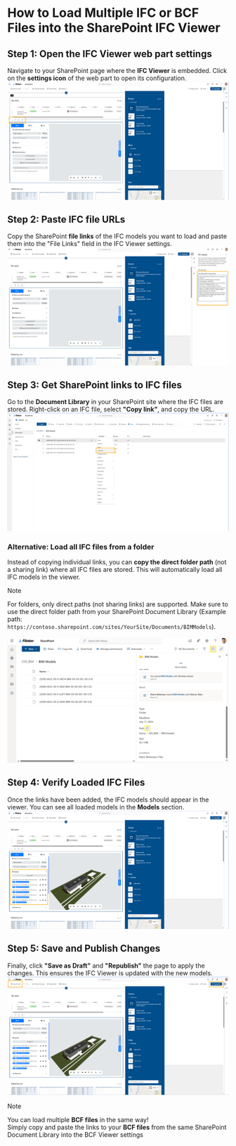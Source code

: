 
# How to Load Multiple IFC or BCF Files into the SharePoint IFC Viewer

## Step 1: Open the IFC Viewer web part settings  
Navigate to your SharePoint page where the **IFC Viewer** is embedded. Click on the **settings icon** of the web part to open its configuration.  
![Open Settings]( /_media/open-settings-of-ifc-viewer-webpart-in-sharepoint.png)

## Step 2: Paste IFC file URLs  
Copy the SharePoint **file links** of the IFC models you want to load and paste them into the "File Links" field in the IFC Viewer settings.  
![Paste IFC File URLs]( /_media/paste-ifc-file-urls-from-same-sharepoint-site-document-library.png)

## Step 3: Get SharePoint links to IFC files  
Go to the **Document Library** in your SharePoint site where the IFC files are stored. Right-click on an IFC file, select **"Copy link"**, and copy the URL.  
![Copy Links]( /_media/copy-links-to-ifc-files-in-sharepoint-site.png)

### Alternative: Load all IFC files from a folder  
Instead of copying individual links, you can **copy the direct folder path** (not a sharing link) where all IFC files are stored. This will automatically load all IFC models in the viewer.

> [!NOTE]
> For folders, only direct paths (not sharing links) are supported. Make sure to use the direct folder path from your SharePoint Document Library (Example path: `https://contoso.sharepoint.com/sites/YourSite/Documents/BIMModels`).

![Copy Folder Link]( /_media/alternatively-copy-sharepoint-folder-of-ifc-files-to-load-all-ifc-files-into-the-sharepoint-ifc-viewer.png)

## Step 4: Verify Loaded IFC Files  
Once the links have been added, the IFC models should appear in the viewer. You can see all loaded models in the **Models** section.  
![Loaded IFC Files]( /_media/now-all-ifc-files-from-sharepoint-site-have-been-loaded.png)

## Step 5: Save and Publish Changes  
Finally, click **"Save as Draft"** and **"Republish"** the page to apply the changes. This ensures the IFC Viewer is updated with the new models.  
![Save and Publish]( /_media/as-last-step-save-and-publish-the-update-of-the-ifc-viewer-webpart-in-your-share-point-site.png)

> [!NOTE]
> You can load multiple **BCF files** in the same way!  
> Simply copy and paste the links to your **BCF files** from the same SharePoint Document Library into the BCF Viewer settings
